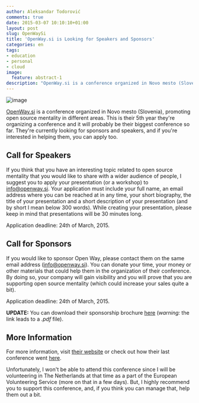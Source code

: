 ```yaml
---
author: Aleksandar Todorović
comments: true
date: 2015-03-07 10:10:10+01:00
layout: post
slug: OpenWaySi
title: 'OpenWay.si is Looking for Speakers and Sponsors'
categories: en
tags:
- education
- personal
- cloud
image:
  feature: abstract-1
description: "OpenWay.si is a conference organized in Novo mesto (Slovenia), promoting open source mentality in different areas. They're currently looking for sponsors and speakers, and if you're interested in helping them, you can apply too."
---
```


![image](https://pbs.twimg.com/media/Bl_Gi7jCMAAzkx_.png)

[OpenWay.si](http://openway.si/) is a conference organized in Novo mesto (Slovenia), promoting open source mentality in different areas. This is their 5th year they're organizing a conference and it will probably be their biggest conference so far. They're currently looking for sponsors and speakers, and if you're interested in helping them, you can apply too.

## Call for Speakers

If you think that you have an interesting topic related to open source mentality that you would like to share with a wider audience of people, I suggest you to apply your presentation (or a workshop) to [info@openway.si](info@openway.si). Your application must include your full name, an email address where you can be reached at in any time, your short biography, the title of your presentation and a short description of your presentation (and by short I mean below 300 words). While creating your presentation, please keep in mind that presentations will be 30 minutes long.

Application deadline: 24th of March, 2015.

## Call for Sponsors

If you would like to sponsor Open Way, please contact them on the same email address ([info@openway.si](info@openway.si)). You can donate your time, your money or other materials that could help them in the organization of their conference. By doing so, your company will gain visibility and you will prove that you are supporting open source mentality (which could increase your sales quite a bit).

Application deadline: 24th of March, 2015.

**UPDATE:** You can download their sponsorship brochure [here](http://openway.si/OpenWay-Sponsors.pdf) (_warning:_ the link leads to a _.pdf_ file).

## More Information

For more information, visit [their website](http://openway.si/) or check out how their last conference went [here](http://2014.openway.si/).

Unfortunately, I won't be able to attend this conference since I will be volunteering in The Netherlands at that time as a part of the European Volunteering Service (more on that in a few days). But, I highly recommend you to support this conference, and, if you think you can manage that, help them out a bit.
